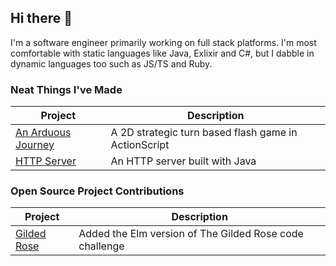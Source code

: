 ## Hi there 👋

<!--
**Naomi-Dennis/Naomi-Dennis** is a ✨ _special_ ✨ repository because its `README.md` (this file) appears on your GitHub profile.

Here are some ideas to get you started:
:🔭 I’m currently working on ...
- 🌱 I’m currently learning ...
- 👯 I’m looking to collaborate on ...
- 🤔 I’m looking for help with ...
- 💬 Ask me about ...
- 📫 How to reach me: ...
- 😄 Pronouns: ...
- ⚡ Fun fact: ...
-->

I'm a software engineer primarily working on full stack platforms. I'm most comfortable with static languages like Java, Exlixir and C#, but I dabble in dynamic languages too such as JS/TS and Ruby. 

### Neat Things I've Made

| Project | Description | 
|---------|-------------|
|[An Arduous Journey](https://github.com/Naomi-Dennis/An-Arduous-Journey-Beta)| A 2D strategic turn based flash game in ActionScript |
|[HTTP Server]([https://github.com/Naomi-Dennis/http_server_spec](https://github.com/Naomi-Dennis/apprentice-echo-server))| An HTTP server built with Java|


### Open Source Project Contributions

| Project | Description | 
|---------|-------------|
|[Gilded Rose](https://github.com/emilybache/GildedRose-Refactoring-Kata/tree/main/elm)| Added the Elm version of The Gilded Rose code challenge |

